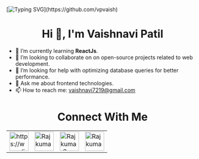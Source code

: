 
[![Typing SVG](https://readme-typing-svg.herokuapp.com?font=roboto&color=%23F7C51D&size=18&vCenter=true&height=16&lines=Hi+there+%2CI'm+Vaishnavi+Patil;I+learn+FrontEnd+stuffs.;You+can+c%C3%B8ntact+me+in+discord.;Hi+there%2C+You+can+call+me+Vaishnavi.;Hi+there%2C+I'm+Graduated+CSE+student;Hi+there%2C+I+play+music+stuffs.)](https://github.com/vpvaish)

<h1 align="center">Hi 👋, I'm Vaishnavi Patil</h1>

- 🌱 I’m currently learning <b>ReactJs</b>.
- 👯 I’m looking to collaborate on on open-source projects related to web development.
- 🤔 I’m looking for help with optimizing database queries for better performance.
- 💬 Ask me about frontend technologies.
- 📫 How to reach me: vaishnavi7219@gmail.com


<h1 align="center">Connect With Me</h1>

<p align="left">
<table><tr>


<td><a href="https://www.linkedin.com/in/vaishnavi-p-85497321a/" target="blank"><img align="center" src="https://raw.githubusercontent.com/rahuldkjain/github-profile-readme-generator/master/src/images/icons/Social/linked-in-alt.svg" alt="https://www.linkedin.com/in/RajkumarSony/" height="50" width="50" /></a></td>

<td><a href="https://www.instagram.com/vpvaish/" target="blank"><img align="center" src="https://raw.githubusercontent.com/rahuldkjain/github-profile-readme-generator/master/src/images/icons/Social/instagram.svg" alt="Rajkumar Sony" height="50" width="50" /></a></td>

<td><a href="https://www.hackerrank.com/profile/vaishnavi7219" target="blank"><img align="center" src="https://raw.githubusercontent.com/rahuldkjain/github-profile-readme-generator/master/src/images/icons/Social/hackerrank.svg" alt="RajkumarSony" height="50" width="50" /></a></td>

<td><a href="https://github.com/vpvaish" target="blank"><img align="center" src="https://raw.githubusercontent.com/rahuldkjain/github-profile-readme-generator/master/src/images/icons/Social/github.svg" alt="Rajkumar Sony" height="50" width="50" /></a></td>

</tr></table></p>

